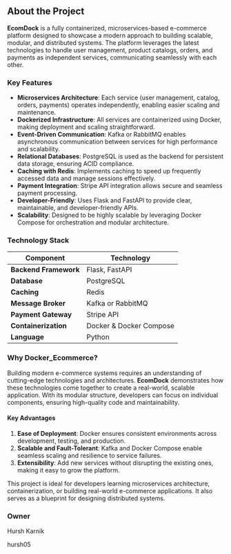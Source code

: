 ## About the Project

**EcomDock** is a fully containerized, microservices-based e-commerce platform designed to showcase a modern approach to building scalable, modular, and distributed systems. The platform leverages the latest technologies to handle user management, product catalogs, orders, and payments as independent services, communicating seamlessly with each other.

### Key Features
- **Microservices Architecture**: Each service (user management, catalog, orders, payments) operates independently, enabling easier scaling and maintenance.
- **Dockerized Infrastructure**: All services are containerized using Docker, making deployment and scaling straightforward.
- **Event-Driven Communication**: Kafka or RabbitMQ enables asynchronous communication between services for high performance and scalability.
- **Relational Databases**: PostgreSQL is used as the backend for persistent data storage, ensuring ACID compliance.
- **Caching with Redis**: Implements caching to speed up frequently accessed data and manage sessions effectively.
- **Payment Integration**: Stripe API integration allows secure and seamless payment processing.
- **Developer-Friendly**: Uses Flask and FastAPI to provide clear, maintainable, and developer-friendly APIs.
- **Scalability**: Designed to be highly scalable by leveraging Docker Compose for orchestration and modular architecture.

### Technology Stack
| Component            | Technology           |
|----------------------|---------------------|
| **Backend Framework** | Flask, FastAPI      |
| **Database**          | PostgreSQL          |
| **Caching**           | Redis               |
| **Message Broker**    | Kafka or RabbitMQ   |
| **Payment Gateway**   | Stripe API          |
| **Containerization**  | Docker & Docker Compose |
| **Language**          | Python              |

### Why Docker_Ecommerce?
Building modern e-commerce systems requires an understanding of cutting-edge technologies and architectures. **EcomDock** demonstrates how these technologies come together to create a real-world, scalable application. With its modular structure, developers can focus on individual components, ensuring high-quality code and maintainability.

#### Key Advantages
1. **Ease of Deployment**: Docker ensures consistent environments across development, testing, and production.
2. **Scalable and Fault-Tolerant**: Kafka and Docker Compose enable seamless scaling and resilience to service failures.
3. **Extensibility**: Add new services without disrupting the existing ones, making it easy to grow the platform.

This project is ideal for developers learning microservices architecture, containerization, or building real-world e-commerce applications. It also serves as a blueprint for designing distributed systems.


### Owner
Hursh Karnik

hursh05
